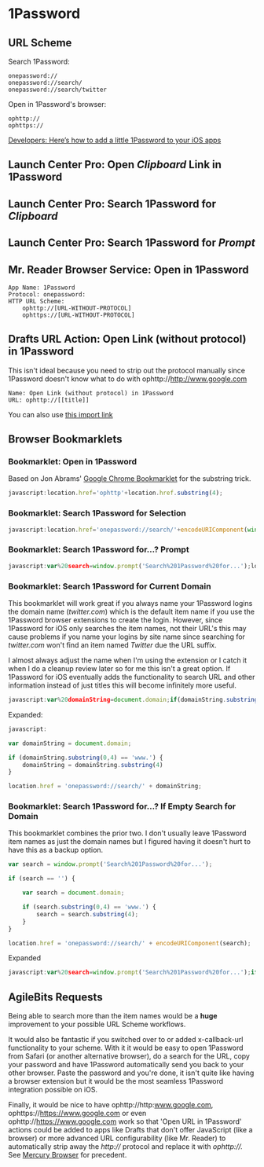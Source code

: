 # 1Password

## URL Scheme

Search 1Password:

	onepassword://
	onepassword://search/
	onepassword://search/twitter

Open in 1Password's browser:

	ophttp://
	ophttps://

[Developers: Here’s how to add a little 1Password to your iOS apps](http://blog.agilebits.com/2013/01/24/developers-heres-how-to-add-a-little-1password-to-your-ios-apps/)

## Launch Center Pro: Open *Clipboard* Link in 1Password

## Launch Center Pro: Search 1Password for *Clipboard*

## Launch Center Pro: Search 1Password for *Prompt*

## Mr. Reader Browser Service: Open in 1Password

    App Name: 1Password
    Protocol: onepassword:
    HTTP URL Scheme:
        ophttp://[URL-WITHOUT-PROTOCOL]
        ophttps://[URL-WITHOUT-PROTOCOL]

## Drafts URL Action: Open Link (without protocol) in 1Password

This isn't ideal because you need to strip out the protocol manually since 1Password doesn't know what to do with ophttp://http://www.google.com

    Name: Open Link (without protocol) in 1Password
    URL: ophttp://[[title]]

You can also use [this import link](drafts://x-callback-url/import_action?type=URL&name=Open%20Link%20%28without%20protocol%29%20in%201Password&url=ophttp%3A%2F%2F%5B%5Btitle%5D%5D)

## Browser Bookmarklets 

### Bookmarklet: Open in 1Password

Based on Jon Abrams' [Google Chrome Bookmarklet](http://blog.jonabrams.com/post/26099585134/open-in-chrome) for the substring trick.

```javascript
javascript:location.href='ophttp'+location.href.substring(4);
```

### Bookmarklet: Search 1Password for Selection

```javascript
javascript:location.href='onepassword://search/'+encodeURIComponent(window.getSelection());
```

### Bookmarklet: Search 1Password for...? Prompt

```javascript
javascript:var%20search=window.prompt('Search%201Password%20for...');location.href='onepassword://search/'+encodeURIComponent(search);
```

### Bookmarklet: Search 1Password for Current Domain

This bookmarklet will work great if you always name your 1Password logins the domain name (*twitter.com*) which is the default item name if you use the 1Password browser extensions to create the login. However, since 1Password for iOS only searches the item names, not their URL's this may cause problems if you name your logins by site name since searching for *twitter.com* won't find an item named *Twitter* due the URL suffix. 

I almost always adjust the name when I'm using the extension or I catch it when I do a cleanup review later so for me this isn't a great option. If 1Password for iOS eventually adds the functionality to search URL and other information instead of just titles this will become infinitely more useful.

```javascript
javascript:var%20domainString=document.domain;if(domainString.substring(0,4)=='www.'){domainString=domainString.substring(4)}location.href='onepassword://search/'+domainString;
```

Expanded:

```javascript
javascript:

var domainString = document.domain;

if (domainString.substring(0,4) == 'www.') {
    domainString = domainString.substring(4)
}

location.href = 'onepassword://search/' + domainString;
```

### Bookmarklet: Search 1Password for...? If Empty Search for Domain

This bookmarklet combines the prior two. I don't usually leave 1Password item names as just the domain names but I figured having it doesn't hurt to have this as a backup option.

```javascript
var search = window.prompt('Search%201Password%20for...');

if (search == '') {

    var search = document.domain;

    if (search.substring(0,4) == 'www.') {
        search = search.substring(4);
    }
} 

location.href = 'onepassword://search/' + encodeURIComponent(search);
```

Expanded

```javascript
javascript:var%20search=window.prompt('Search%201Password%20for...');if(search==''){var%20search=document.domain;if(search.substring(0,4)=='www.'){search=search.substring(4);}}location.href='onepassword://search/'+encodeURIComponent(search);
```

## AgileBits Requests

Being able to search more than the item names would be a **huge** improvement to your possible URL Scheme workflows.

It would also be fantastic if you switched over to or added x-callback-url functionality to your scheme. With it it would be easy to open 1Password from Safari (or another alternative browser), do a search for the URL, copy your password and have 1Password automatically send you back to your other browser. Paste the password and you're done, it isn't quite like having a browser extension but it would be the most seamless 1Password integration possible on iOS.

Finally, it would be nice to have ophttp://http:www.google.com, ophttps://https://www.google.com or even ophttp://https://www.google.com work so that 'Open URL in 1Password' actions could be added to apps like Drafts that don't offer JavaScript (like a browser) or more advanced URL configurability (like Mr. Reader) to automatically strip away the *http://* protocol and replace it with *ophttp://.* See [Mercury Browser](http://mercury-browser.com/) for precedent. 